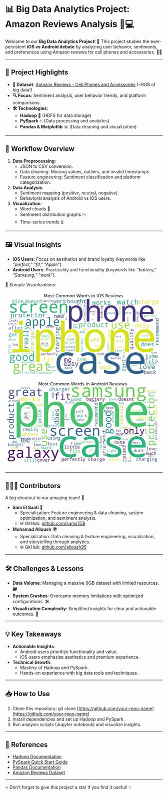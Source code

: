 # 📊 Big Data Analytics Project: Amazon Reviews Analysis 📱💻

Welcome to our **Big Data Analytics Project**! 🚀 This project studies the ever-persistent **iOS vs Android debate** by analyzing user behavior, sentiments, and preferences using Amazon reviews for cell phones and accessories. 📱✨

---

## 🌟 Project Highlights

- **📁 Dataset**: [Amazon Reviews - Cell Phones and Accessories](https://huggingface.co/datasets/McAuley-Lab/Amazon-Reviews-2023) (~9GB of big data!)
- **🔍 Focus**: Sentiment analysis, user behavior trends, and platform comparisons.
- **🛠️ Technologies**:
  - **Hadoop** 🐘 (HDFS for data storage)
  - **PySpark** 🔥 (Data processing and analytics)
  - **Pandas & Matplotlib** 📊 (Data cleaning and visualization)

---

## 🚀 Workflow Overview

1. **Data Preprocessing**:
   - JSON to CSV conversion.
   - Data cleaning: Missing values, outliers, and invalid timestamps.
   - Feature engineering: Sentiment classification and platform categorization.
2. **Data Analysis**:
   - Sentiment mapping (positive, neutral, negative).
   - Behavioral analysis of Android vs iOS users.
3. **Visualization**:
   - Word clouds 🌈
   - Sentiment distribution graphs 📉
   - Time-series trends ⏳

---

## 🖼️ Visual Insights

- **iOS Users**: Focus on aesthetics and brand loyalty (keywords like *"perfect," "fit," "Apple"*).
- **Android Users**: Practicality and functionality (keywords like *"battery," "Samsung," "work"*).

🎨 *Sample Visualizations:*

![Word Cloud for iOS](images/iphone.jpg)
![Word Cloud for Android](images/android.jpg)

---

## 🧑‍🤝‍🧑 Contributors

A big shoutout to our amazing team! 🌟

- **Sam El Saati** 🎯
  - Specialization: Feature engineering & data cleaning, system optimization, and sentiment analysis.
  - 🌐 GitHub: [github.com/sams258](https://github.com/sams258)
- **Mohamad Alloush** 🌍
  - Specialization: Data cleaning & feature engineering, visualization, and storytelling through analytics.
  - 🌐 GitHub: [github.com/alloush95](https://github.com/alloush95)

---

## 🛠️ Challenges & Lessons

- **Data Volume**: Managing a massive 9GB dataset with limited resources. 🗃️
- **System Crashes**: Overcame memory limitations with optimized configurations. 🛠️
- **Visualization Complexity**: Simplified insights for clear and actionable outcomes. 🎨

---

## 💡 Key Takeaways

- **Actionable Insights**:
  - Android users prioritize functionality and value.
  - iOS users emphasize aesthetics and premium experience.
- **Technical Growth**:
  - Mastery of Hadoop and PySpark.
  - Hands-on experience with big data tools and techniques.

---

## 📥 How to Use

1. Clone this repository:
   git clone [https://github.com/your-repo-name](https://github.com/your-repo-name)
2. Install dependencies and set up Hadoop and PySpark.
3. Run analysis scripts (Jupyter notebook) and visualize insights.

---

## 📝 References

- [Hadoop Documentation](https://hadoop.apache.org/docs/stable/hadoop-project-dist/hadoop-common/SingleCluster.html)
- [PySpark Quick Start Guide](https://spark.apache.org/docs/latest/quick-start.html)
- [Pandas Documentation](https://pandas.pydata.org/docs/user_guide/index.html)
- [Amazon Reviews Dataset](https://huggingface.co/datasets/McAuley-Lab/Amazon-Reviews-2023)

---

⭐ Don't forget to give this project a star if you find it useful! ✨

